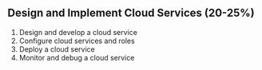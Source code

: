## Design and Implement Cloud Services (20-25%)

1. Design and develop a cloud service
2. Configure cloud services and roles
3. Deploy a cloud service
4. Monitor and debug a cloud service